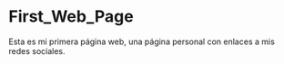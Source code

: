 # First_Web_Page
Esta es mi primera página web, una página personal con enlaces a mis redes sociales.
